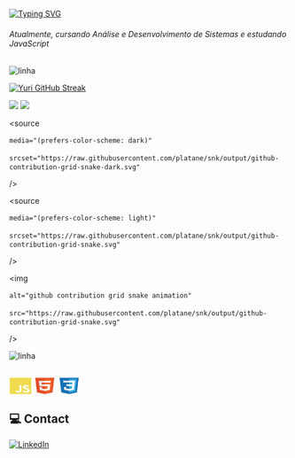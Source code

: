 [![Typing SVG](https://readme-typing-svg.demolab.com?font=Fira+Code&pause=1000&color=F7F7F7&width=435&lines=Ol%C3%A1,+eu+sou+o+Vinícius!+%F0%9F%92%BB%F0%9F%96%90%F0%9F%8F%BC)](https://git.io/typing-svg)

###### Atualmente, cursando Análise e Desenvolvimento de Sistemas e estudando JavaScript

![linha](https://user-images.githubusercontent.com/73097560/115834477-dbab4500-a447-11eb-908a-139a6edaec5c.gif)

[![Yuri GitHub Streak](https://streak-stats.demolab.com?user=chiarelo&theme=transparent&locale=pt_BR&card_width=500)](https://git.io/streak-stats)

<div>

<img height="160em" src="https://github-readme-stats.vercel.app/api?username=chiarelo&show_icons=true&theme=midnight-purple">

<img height="160em" src="https://github-readme-stats.vercel.app/api/top-langs/?username=chiarelo&theme=midnight-purple&layout=compact">

<picture>

<source

    media="(prefers-color-scheme: dark)"

    srcset="https://raw.githubusercontent.com/platane/snk/output/github-contribution-grid-snake-dark.svg"
 
 
  />

<source

    media="(prefers-color-scheme: light)"

    srcset="https://raw.githubusercontent.com/platane/snk/output/github-contribution-grid-snake.svg"

  />

   <img

    alt="github contribution grid snake animation"

    src="https://raw.githubusercontent.com/platane/snk/output/github-contribution-grid-snake.svg"

  />
 
</picture>

</div>

![linha](https://user-images.githubusercontent.com/73097560/115834477-dbab4500-a447-11eb-908a-139a6edaec5c.gif)

<div style="display: inline_block"><br>

<img align="center" alt="Rafa-Js" height="30" width="40" src="https://raw.githubusercontent.com/devicons/devicon/master/icons/javascript/javascript-plain.svg">

<img align="center" alt="Rafa-HTML" height="30" width="40" src="https://raw.githubusercontent.com/devicons/devicon/master/icons/html5/html5-original.svg">

<img align="center" alt="Rafa-CSS" height="30" width="40" src="https://raw.githubusercontent.com/devicons/devicon/master/icons/css3/css3-original.svg">

</div>


## 💻 Contact

[![LinkedIn](https://img.shields.io/badge/LinkedIn-0077B5?style=for-the-badge&logo=linkedin&logoColor=white)](https://www.linkedin.com/in/vinicius-chiarelo-43b848238/)
